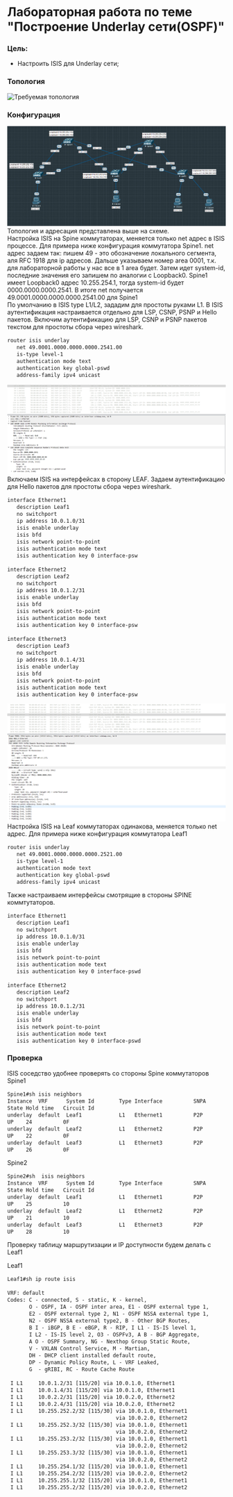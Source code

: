 # Лабораторная работа по теме "Построение Underlay сети(OSPF)"

### Цель:
- Настроить ISIS для Underlay сети;

### Топология
![Требуемая топология](reference_topology.avif "Требуемая топология")

### Конфигурация
![Текущая топология](eve-ng_topology.png "Текущая топология")
Топология и адресация представлена выше на схеме.   
Настройка ISIS на Spine коммутаторах, меняется только net адрес в ISIS процессе. Для примера ниже конфигурация коммутатора Spine1. net адрес задаем так: пишем 49 - это обозначение локального сегмента, аля RFC 1918 для ip адресов. Дальше указываем номер area 0001, т.к. для лабораторной работы у нас все в 1 area будет. Затем идет system-id, последние значения его запишем по аналогии с Loopback0. Spine1 имеет Loopback0 адрес 10.255.254.1, тогда system-id будет 0000.0000.0000.2541. В итоге net получается 49.0001.0000.0000.0000.2541.00 для Spine1   
По умолчанию в ISIS type L1/L2, зададим для простоты руками L1. В ISIS аутентификация настраивается отдельно для LSP, CSNP, PSNP и Hello пакетов.  Включим аутентификацию для   LSP, CSNP и PSNP пакетов текстом для простоты сбора через wireshark. 
```
router isis underlay
   net 49.0001.0000.0000.0000.2541.00
   is-type level-1
   authentication mode text
   authentication key global-pswd
   address-family ipv4 unicast
```
![CSNP](CSNP.png "CSNP")   
Включаем ISIS на интерфейсах в сторону LEAF. Задаем аутентификацию для Hello пакетов для простоты сбора через wireshark.
```
interface Ethernet1
   description Leaf1
   no switchport
   ip address 10.0.1.0/31
   isis enable underlay
   isis bfd
   isis network point-to-point
   isis authentication mode text
   isis authentication key 0 interface-psw

interface Ethernet2
   description Leaf2
   no switchport
   ip address 10.0.1.2/31
   isis enable underlay
   isis bfd
   isis network point-to-point
   isis authentication mode text
   isis authentication key 0 interface-psw

interface Ethernet3
   description Leaf3
   no switchport
   ip address 10.0.1.4/31
   isis enable underlay
   isis bfd
   isis network point-to-point
   isis authentication mode text
   isis authentication key 0 interface-psw
```
![Hello](Hello.png "Hello")   
Настройка ISIS на Leaf коммутаторах одинакова, меняется только net адрес. Для примера ниже конфигурация коммутатора Leaf1
```
router isis underlay
   net 49.0001.0000.0000.0000.2521.00
   is-type level-1
   authentication mode text
   authentication key global-pswd
   address-family ipv4 unicast
```
Также настраиваем интерфейсы смотрящие в стороны SPINE коммтутаторов.
```
interface Ethernet1
   description Leaf1
   no switchport
   ip address 10.0.1.0/31
   isis enable underlay
   isis bfd
   isis network point-to-point
   isis authentication mode text
   isis authentication key 0 interface-pswd

interface Ethernet2
   description Leaf2
   no switchport
   ip address 10.0.1.2/31
   isis enable underlay
   isis bfd
   isis network point-to-point
   isis authentication mode text
   isis authentication key 0 interface-pswd
```

### Проверка
ISIS соседство удобнее проверять со стороны Spine коммутаторов  
Spine1
```
Spine1#sh isis neighbors
Instance  VRF      System Id        Type Interface          SNPA              State Hold time   Circuit Id
underlay  default  Leaf1            L1   Ethernet1          P2P               UP    24          0F
underlay  default  Leaf2            L1   Ethernet2          P2P               UP    22          0F
underlay  default  Leaf3            L1   Ethernet3          P2P               UP    26          0F
```
Spine2
```
Spine2#sh  isis neighbors
Instance  VRF      System Id        Type Interface          SNPA              State Hold time   Circuit Id
underlay  default  Leaf1            L1   Ethernet1          P2P               UP    25          10
underlay  default  Leaf2            L1   Ethernet2          P2P               UP    21          10
underlay  default  Leaf3            L1   Ethernet3          P2P               UP    28          10
```
Проверку таблицу маршрутизации и IP доступности будем делать с Leaf1  


Leaf1
```
Leaf1#sh ip route isis

VRF: default
Codes: C - connected, S - static, K - kernel,
       O - OSPF, IA - OSPF inter area, E1 - OSPF external type 1,
       E2 - OSPF external type 2, N1 - OSPF NSSA external type 1,
       N2 - OSPF NSSA external type2, B - Other BGP Routes,
       B I - iBGP, B E - eBGP, R - RIP, I L1 - IS-IS level 1,
       I L2 - IS-IS level 2, O3 - OSPFv3, A B - BGP Aggregate,
       A O - OSPF Summary, NG - Nexthop Group Static Route,
       V - VXLAN Control Service, M - Martian,
       DH - DHCP client installed default route,
       DP - Dynamic Policy Route, L - VRF Leaked,
       G  - gRIBI, RC - Route Cache Route

 I L1     10.0.1.2/31 [115/20] via 10.0.1.0, Ethernet1
 I L1     10.0.1.4/31 [115/20] via 10.0.1.0, Ethernet1
 I L1     10.0.2.2/31 [115/20] via 10.0.2.0, Ethernet2
 I L1     10.0.2.4/31 [115/20] via 10.0.2.0, Ethernet2
 I L1     10.255.252.2/32 [115/30] via 10.0.1.0, Ethernet1
                                   via 10.0.2.0, Ethernet2
 I L1     10.255.252.3/32 [115/30] via 10.0.1.0, Ethernet1
                                   via 10.0.2.0, Ethernet2
 I L1     10.255.253.2/32 [115/30] via 10.0.1.0, Ethernet1
                                   via 10.0.2.0, Ethernet2
 I L1     10.255.253.3/32 [115/30] via 10.0.1.0, Ethernet1
                                   via 10.0.2.0, Ethernet2
 I L1     10.255.254.1/32 [115/20] via 10.0.1.0, Ethernet1
 I L1     10.255.254.2/32 [115/20] via 10.0.2.0, Ethernet2
 I L1     10.255.255.1/32 [115/20] via 10.0.1.0, Ethernet1
 I L1     10.255.255.2/32 [115/20] via 10.0.2.0, Ethernet2

```


